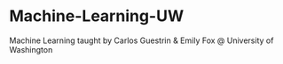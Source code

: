 # Machine-Learning-UW
Machine Learning taught by Carlos Guestrin & Emily Fox @ University of Washington
